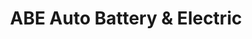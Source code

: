 ---
title: "ABE Auto Battery & Electric"
url: /portland/abe-auto-battery-and-electric/
shop: car repair
---